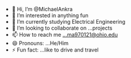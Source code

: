 - 👋 Hi, I’m @MichaelAnkra
- 👀 I’m interested in anything fun
- 🌱 I’m currently studying Electrical Engineering
- 💞️ I’m looking to collaborate on ...projects 
- 📫 How to reach me ...ma970121@ohio.edu
- 😄 Pronouns: ...He/Him
- ⚡ Fun fact: ...like to drive and travel

<!---
MichaelAnkra/MichaelAnkra is a ✨ special ✨ repository because its `README.md` (this file) appears on your GitHub profile.
You can click the Preview link to take a look at your changes.
--->
